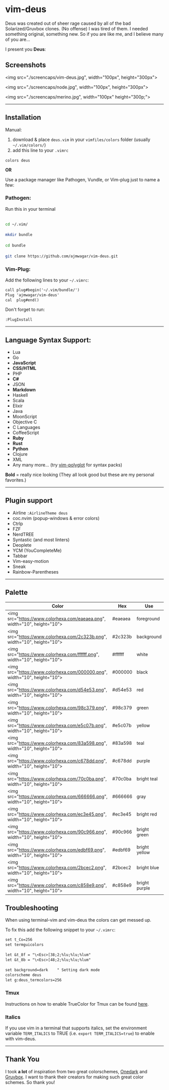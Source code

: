 # vim-deus

Deus was created out of sheer rage caused by all of the bad Solarized/Gruvbox clones. (No offense)
I was tired of them. I needed something original, something new. So if you are like me, and I believe many of you are...

I present you **Deus**:

## Screenshots

<img src="./screencaps/vim-deus.jpg", width="100px", height="300px"></img>

<img src="./screencaps/node.jpg", width="100px", height="300px"></img>

<img src="./screencaps/merino.jpg", width="100px" height="300p;"></img>

---

## Installation

Manual: 
1. download & place `deus.vim` in your `vimfiles/colors` folder (usually `~/.vim/colors/`)
2. add this line to your `.vimrc`

`colors deus`

**OR**

Use a package manager like Pathogen, Vundle, or Vim-plug just to name a few:

### Pathogen:

Run this in your terminal

```bash

cd ~/.vim/

mkdir bundle

cd bundle

git clone https://github.com/ajmwagar/vim-deus.git
```

### Vim-Plug:

Add the following lines to your `~/.vimrc`:

```vim
call plug#begin('~/.vim/bundle/')
Plug 'ajmwagar/vim-deus'
cal  plug#end()
```

Don't forget to run:

`:PlugInstall`


---

## Language Syntax Support:

- Lua
- Go
- **JavaScript** 
- **CSS/HTML**
- PHP
- **C#**
- JSON
- **Markdown**
- Haskell
- Scala
- Elixir
- Java
- MoonScript
- Objective C
- C Languages
- CoffeeScript
- **Ruby**
- **Rust**
- **Python**
- Clojure
- XML
- Any many more... (try [vim-polyglot](https://github.com/sheerun/vim-polyglot) for syntax packs)

**Bold** = really nice looking (They all look good but these are my personal favorites.)

---

## Plugin support

- Airline `:AirlineTheme deus`
- coc.nvim (popup-windows & error colors)
- Ctrlp
- FZF
- NerdTREE
- Syntastic (and most linters)
- Deoplete
- YCM (YouCompleteMe)
- Tabbar
- Vim-easy-motion
- Sneak
- Rainbow-Parentheses

---

## Palette

| Color                                                  | Hex     | Use           |
|--------------------------------------------------------|---------|---------------|
|<img src="https://www.colorhexa.com/eaeaea.png", width="10", height="10"></img>| #eaeaea | foreground    |
|<img src="https://www.colorhexa.com/2c323b.png", width="10", height="10"></img>| #2c323b | background    |
|<img src="https://www.colorhexa.com/ffffff.png", width="10", height="10"></img>| #ffffff | white         |
|<img src="https://www.colorhexa.com/000000.png", width="10", height="10"></img>| #000000 | black         |
|<img src="https://www.colorhexa.com/d54e53.png", width="10", height="10"></img>| #d54e53 | red           |
|<img src="https://www.colorhexa.com/98c379.png", width="10", height="10"></img>| #98c379 | green         |
|<img src="https://www.colorhexa.com/e5c07b.png", width="10", height="10"></img>| #e5c07b | yellow        |
|<img src="https://www.colorhexa.com/83a598.png", width="10", height="10"></img>| #83a598 | teal          |
|<img src="https://www.colorhexa.com/c678dd.png", width="10", height="10"></img>| #c678dd | purple        |
|<img src="https://www.colorhexa.com/70c0ba.png", width="10", height="10"></img>| #70c0ba | bright teal   |
|<img src="https://www.colorhexa.com/666666.png", width="10", height="10"></img>| #666666 | gray          |
|<img src="https://www.colorhexa.com/ec3e45.png", width="10", height="10"></img>| #ec3e45 | bright red    |
|<img src="https://www.colorhexa.com/90c966.png", width="10", height="10"></img>| #90c966 | bright green  |
|<img src="https://www.colorhexa.com/edbf69.png", width="10", height="10"></img>| #edbf69 | bright yellow |
|<img src="https://www.colorhexa.com/2bcec2.png", width="10", height="10"></img>| #2bcec2 | bright blue   |
|<img src="https://www.colorhexa.com/c858e9.png", width="10", height="10"></img>| #c858e9 | bright purple |


## Troubleshooting

When using terminal-vim and vim-deus the colors
can get messed up.

To fix this add the following snippet to your `~/.vimrc`:

```vim
set t_Co=256
set termguicolors

let &t_8f = "\<Esc>[38;2;%lu;%lu;%lum"
let &t_8b = "\<Esc>[48;2;%lu;%lu;%lum"

set background=dark    " Setting dark mode
colorscheme deus
let g:deus_termcolors=256
```

### Tmux

Instructions on how to enable TrueColor for Tmux can be found [here](https://gist.github.com/parmort/4d95555b3f9435fa953f0b7c67c86e8f).

### Italics

If you use vim in a terminal that supports italics, set the environment variable `TERM_ITALICS` to TRUE (i.e. `export TERM_ITALICS=true`) to enable with vim-deus.

---

## Thank You
I took **a lot** of inspiration from two great colorschemes, 
[Onedark](https://github.com/joshdick/onedark.vim) and
[Gruvbox](https://github.com/morhetz/gruvbox). I want to thank their creators for making such great
color schemes. So thank you!
